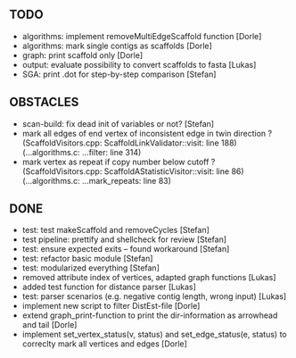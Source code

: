 ## TODO
- algorithms: implement removeMultiEdgeScaffold function [Dorle]
- algorithms: mark single contigs as scaffolds [Dorle]
- graph: print scaffold only [Dorle]
- output: evaluate possibility to convert scaffolds to fasta [Lukas]
- SGA: print .dot for step-by-step comparison [Stefan]

## OBSTACLES
- scan-build: fix dead init of variables or not? [Stefan]
- mark all edges of end vertex of inconsistent edge in twin direction ?
  (ScaffoldVisitors.cpp: ScaffoldLinkValidator::visit: line 188)
  (...algorithms.c: ...filter: line 314)
- mark vertex as repeat if copy number below cutoff ?
  (ScaffoldVisitors.cpp: ScaffoldAStatisticVisitor::visit: line 86)
  (...algorithms.c: ...mark_repeats: line 83)

## DONE
- test: test makeScaffold and removeCycles [Stefan]
- test pipeline: prettify and shellcheck for review [Stefan]
- test: ensure expected exits – found workaround [Stefan]
- test: refactor basic module [Stefan]
- test: modularized everything [Stefan]
- removed attribute index of vertices, adapted graph functions [Lukas]
- added test function for distance parser [Lukas]
- test: parser scenarios (e.g. negative contig length, wrong input) [Lukas]
- implement new script to filter DistEst-file [Dorle]
- extend graph_print-function to print the dir-information as arrowhead and tail
  [Dorle]
- implement set_vertex_status(v, status) and set_edge_status(e, status)
   to correclty mark all vertices and edges [Dorle]

